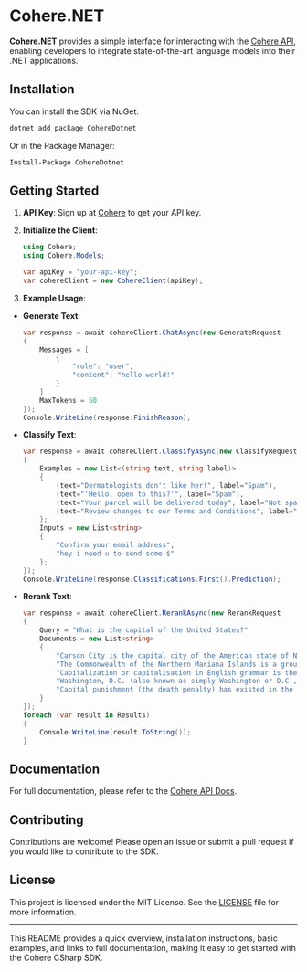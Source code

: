 # Cohere.NET

**Cohere.NET** provides a simple interface for interacting with the [Cohere API](https://cohere.com), enabling developers to integrate state-of-the-art language models into their .NET applications.

## Installation

You can install the SDK via NuGet:

```bash
dotnet add package CohereDotnet
```

Or in the Package Manager:

```bash
Install-Package CohereDotnet
```

## Getting Started

1. **API Key**: Sign up at [Cohere](https://cohere.com) to get your API key.

2. **Initialize the Client**:

    ```csharp
    using Cohere;
    using Cohere.Models;

    var apiKey = "your-api-key";
    var cohereClient = new CohereClient(apiKey);
    ```

3. **Example Usage**:

- **Generate Text**:

    ```csharp
    var response = await cohereClient.ChatAsync(new GenerateRequest
    {
        Messages = [
            {
                "role": "user",
                "content": "hello world!"
            }
        ]
        MaxTokens = 50
    });
    Console.WriteLine(response.FinishReason);
    ```

- **Classify Text**:

    ```csharp
    var response = await cohereClient.ClassifyAsync(new ClassifyRequest
    {
        Examples = new List<(string text, string label)>
        {
            (text="Dermatologists don't like her!", label="Spam"),
            (text="'Hello, open to this?'", label="Spam"),
            (text="Your parcel will be delivered today", label="Not spam"),
            (text="Review changes to our Terms and Conditions", label="Not spam"),
        };
        Inputs = new List<string>
        {
            "Confirm your email address",
            "hey i need u to send some $"
        };
    });
    Console.WriteLine(response.Classifications.First().Prediction);
    ```

- **Rerank Text**:

    ```csharp
    var response = await cohereClient.RerankAsync(new RerankRequest
    {
        Query = "What is the capital of the United States?"
        Documents = new List<string>
        {
            "Carson City is the capital city of the American state of Nevada.",
            "The Commonwealth of the Northern Mariana Islands is a group of islands in the Pacific Ocean. Its capital is Saipan.",
            "Capitalization or capitalisation in English grammar is the use of a capital letter at the start of a word. English usage varies from capitalization in other languages.",
            "Washington, D.C. (also known as simply Washington or D.C., and officially as the District of Columbia) is the capital of the United States. It is a federal district.",
            "Capital punishment (the death penalty) has existed in the United States since beforethe United States was a country. As of 2017, capital punishment is legal in 30 of the 50 states.",
        }
    });
    foreach (var result in Results)
    {
        Console.WriteLine(result.ToString());
    }
    ```

## Documentation

For full documentation, please refer to the [Cohere API Docs](https://docs.cohere.com/).

## Contributing

Contributions are welcome! Please open an issue or submit a pull request if you would like to contribute to the SDK.

## License

This project is licensed under the MIT License. See the [LICENSE](./LICENSE) file for more information.

---

This README provides a quick overview, installation instructions, basic examples, and links to full documentation, making it easy to get started with the Cohere CSharp SDK.
